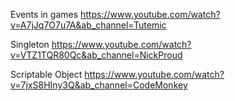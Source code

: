 Events in games
<https://www.youtube.com/watch?v=A7jJq7O7u7A&ab_channel=Tutemic>

Singleton
<https://www.youtube.com/watch?v=VTZ1TQR80Qc&ab_channel=NickProud>

Scriptable Object
<https://www.youtube.com/watch?v=7jxS8HIny3Q&ab_channel=CodeMonkey>
